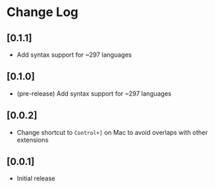 # Change Log


## [0.1.1]

- Add syntax support for ~297 languages

## [0.1.0]

- (pre-release) Add syntax support for ~297 languages

## [0.0.2]

- Change shortcut to `Control+]` on Mac to avoid overlaps with other extensions

## [0.0.1]

- Initial release